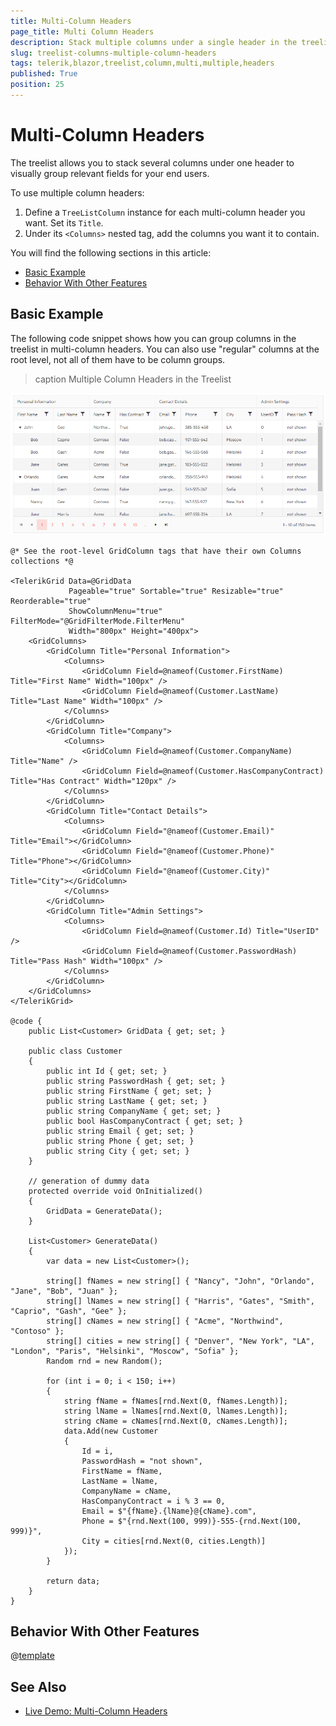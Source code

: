```yaml
---
title: Multi-Column Headers
page_title: Multi Column Headers
description: Stack multiple columns under a single header in the treelist for Blazor.
slug: treelist-columns-multiple-column-headers
tags: telerik,blazor,treelist,column,multi,multiple,headers
published: True
position: 25
---
```


# Multi-Column Headers

The treelist allows you to stack several columns under one header to visually group relevant fields for your end users.

To use multiple column headers:

1. Define a `TreeListColumn` instance for each multi-column header you want. Set its `Title`.
1. Under its `<Columns>` nested tag, add the columns you want it to contain.

You will find the following sections in this article:

* [Basic Example](#basic-example)
* [Behavior With Other Features](#behavior-with-other-features)

## Basic Example

The following code snippet shows how you can group columns in the treelist in multi-column headers. You can also use "regular" columns at the root level, not all of them have to be column groups.

>caption Multiple Column Headers in the Treelist

![multi-column headers example](images/multi-column-headers-overview.png)

````CSHTML
@* See the root-level GridColumn tags that have their own Columns collections *@

<TelerikGrid Data=@GridData
             Pageable="true" Sortable="true" Resizable="true" Reorderable="true"
             ShowColumnMenu="true" FilterMode="@GridFilterMode.FilterMenu"
             Width="800px" Height="400px">
    <GridColumns>
        <GridColumn Title="Personal Information">
            <Columns>
                <GridColumn Field=@nameof(Customer.FirstName) Title="First Name" Width="100px" />
                <GridColumn Field=@nameof(Customer.LastName) Title="Last Name" Width="100px" />
            </Columns>
        </GridColumn>
        <GridColumn Title="Company">
            <Columns>
                <GridColumn Field=@nameof(Customer.CompanyName) Title="Name" />
                <GridColumn Field=@nameof(Customer.HasCompanyContract) Title="Has Contract" Width="120px" />
            </Columns>
        </GridColumn>
        <GridColumn Title="Contact Details">
            <Columns>
                <GridColumn Field="@nameof(Customer.Email)" Title="Email"></GridColumn>
                <GridColumn Field="@nameof(Customer.Phone)" Title="Phone"></GridColumn>
                <GridColumn Field="@nameof(Customer.City)" Title="City"></GridColumn>
            </Columns>
        </GridColumn>
        <GridColumn Title="Admin Settings">
            <Columns>
                <GridColumn Field=@nameof(Customer.Id) Title="UserID" />
                <GridColumn Field=@nameof(Customer.PasswordHash) Title="Pass Hash" Width="100px" />
            </Columns>
        </GridColumn>
    </GridColumns>
</TelerikGrid>

@code {
    public List<Customer> GridData { get; set; }

    public class Customer
    {
        public int Id { get; set; }
        public string PasswordHash { get; set; }
        public string FirstName { get; set; }
        public string LastName { get; set; }
        public string CompanyName { get; set; }
        public bool HasCompanyContract { get; set; }
        public string Email { get; set; }
        public string Phone { get; set; }
        public string City { get; set; }
    }

    // generation of dummy data
    protected override void OnInitialized()
    {
        GridData = GenerateData();
    }

    List<Customer> GenerateData()
    {
        var data = new List<Customer>();

        string[] fNames = new string[] { "Nancy", "John", "Orlando", "Jane", "Bob", "Juan" };
        string[] lNames = new string[] { "Harris", "Gates", "Smith", "Caprio", "Gash", "Gee" };
        string[] cNames = new string[] { "Acme", "Northwind", "Contoso" };
        string[] cities = new string[] { "Denver", "New York", "LA", "London", "Paris", "Helsinki", "Moscow", "Sofia" };
        Random rnd = new Random();

        for (int i = 0; i < 150; i++)
        {
            string fName = fNames[rnd.Next(0, fNames.Length)];
            string lName = lNames[rnd.Next(0, lNames.Length)];
            string cName = cNames[rnd.Next(0, cNames.Length)];
            data.Add(new Customer
            {
                Id = i,
                PasswordHash = "not shown",
                FirstName = fName,
                LastName = lName,
                CompanyName = cName,
                HasCompanyContract = i % 3 == 0,
                Email = $"{fName}.{lName}@{cName}.com",
                Phone = $"{rnd.Next(100, 999)}-555-{rnd.Next(100, 999)}",
                City = cities[rnd.Next(0, cities.Length)]
            });
        }

        return data;
    }
}
````





## Behavior With Other Features

@[template](/_contentTemplates/grid/common-link.md#multi-column-headers-feature-integration)




## See Also

  * [Live Demo: Multi-Column Headers](https://demos.telerik.com/blazor-ui/grid/multicolumn-headers)

